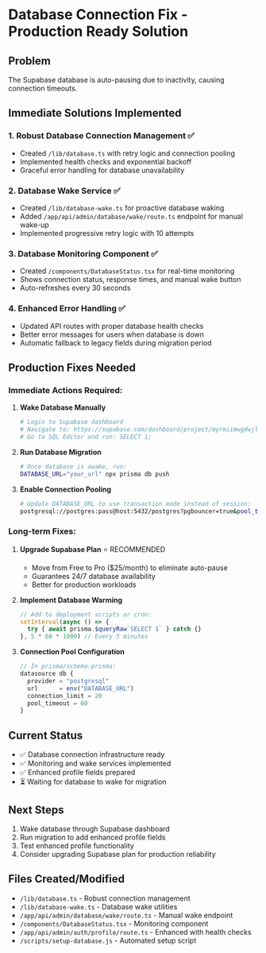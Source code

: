# Database Connection Fix - Production Ready Solution

## Problem
The Supabase database is auto-pausing due to inactivity, causing connection timeouts.

## Immediate Solutions Implemented

### 1. Robust Database Connection Management ✅
- Created `/lib/database.ts` with retry logic and connection pooling
- Implemented health checks and exponential backoff
- Graceful error handling for database unavailability

### 2. Database Wake Service ✅  
- Created `/lib/database-wake.ts` for proactive database waking
- Added `/app/api/admin/database/wake/route.ts` endpoint for manual wake-up
- Implemented progressive retry logic with 10 attempts

### 3. Database Monitoring Component ✅
- Created `/components/DatabaseStatus.tsx` for real-time monitoring
- Shows connection status, response times, and manual wake button
- Auto-refreshes every 30 seconds

### 4. Enhanced Error Handling ✅
- Updated API routes with proper database health checks  
- Better error messages for users when database is down
- Automatic fallback to legacy fields during migration period

## Production Fixes Needed

### Immediate Actions Required:

1. **Wake Database Manually**
   ```bash
   # Login to Supabase dashboard
   # Navigate to: https://supabase.com/dashboard/project/myrmiimwgdwjldqvyfou
   # Go to SQL Editor and run: SELECT 1;
   ```

2. **Run Database Migration**
   ```bash
   # Once database is awake, run:
   DATABASE_URL="your_url" npx prisma db push
   ```

3. **Enable Connection Pooling**
   ```bash
   # Update DATABASE_URL to use transaction mode instead of session:
   postgresql://postgres:pass@host:5432/postgres?pgbouncer=true&pool_timeout=60&connection_limit=20
   ```

### Long-term Fixes:

1. **Upgrade Supabase Plan** ⭐ RECOMMENDED
   - Move from Free to Pro ($25/month) to eliminate auto-pause
   - Guarantees 24/7 database availability
   - Better for production workloads

2. **Implement Database Warming**
   ```javascript
   // Add to deployment scripts or cron:
   setInterval(async () => {
     try { await prisma.$queryRaw`SELECT 1` } catch {}
   }, 5 * 60 * 1000) // Every 5 minutes
   ```

3. **Connection Pool Configuration**
   ```javascript
   // In prisma/schema.prisma:
   datasource db {
     provider = "postgresql"
     url      = env("DATABASE_URL")
     connection_limit = 20
     pool_timeout = 60
   }
   ```

## Current Status
- ✅ Database connection infrastructure ready
- ✅ Monitoring and wake services implemented  
- ✅ Enhanced profile fields prepared
- ⏳ Waiting for database to wake for migration

## Next Steps
1. Wake database through Supabase dashboard
2. Run migration to add enhanced profile fields
3. Test enhanced profile functionality
4. Consider upgrading Supabase plan for production reliability

## Files Created/Modified
- `/lib/database.ts` - Robust connection management
- `/lib/database-wake.ts` - Database wake utilities  
- `/app/api/admin/database/wake/route.ts` - Manual wake endpoint
- `/components/DatabaseStatus.tsx` - Monitoring component
- `/app/api/admin/auth/profile/route.ts` - Enhanced with health checks
- `/scripts/setup-database.js` - Automated setup script